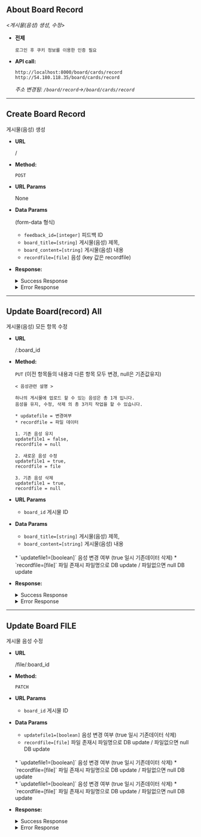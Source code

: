 ## About Board Record

  <_게시물(음성) 생성, 수정_>
  * **전제**
    ```
    로그인 후 쿠키 정보를 이용한 인증 필요
    ```

* **API call:**
    ```
    http://localhost:8000/board/cards/record
    http://54.180.118.35/board/cards/record
    ```
  *주소 변경됨: `/board/record`->`/board/cards/record`*

----

**Create Board Record**
----
게시물(음성) 생성

* **URL**

  /

* **Method:**

  `POST`
  
*  **URL Params**
 
   None

* **Data Params**

    (form-data 형식)
    * `feedback_id=[integer]` 피드백 ID
    * `board_title=[string]` 게시물(음성) 제목,
    * `board_content=[string]` 게시물(음성) 내용
    * `recordfile=[file]` 음성 (key 값은 recordfile)

* **Response:**
    <details>
    <summary>Success Response</summary>
    <div markdown="1">

    * **Code:** 201 
      **Content:** 사용자가 생성한 게시물<br/>

      * **Sample response JSON data:**
        ```json
        {
            "success": true,
            "data": {
                "confirm": false,
                "id": 17,
                "board_title": "ddd",
                "board_content": "ddddsfd",
                "board_category": 3,
                "fk_feedbackId": "1",
                "updatedAt": "2020-01-30T11:29:18.112Z",
                "createdAt": "2020-01-30T11:29:18.112Z"
            },
            "message": "게시글(음성) 생성 완료"
        }
        ```
    </div>
    </details>
    <details>
    <summary>Error Response</summary>
    <div markdown="1">

    * **Code:** 게시물 생성 오류 발생<br/>
        **Content:** 
        ```json
            {
                "success": false,
                "data": "",
                "message": "음성 게시글이 생성되지 않았습니다."
            }
        ```
    </div>
    </details>

----
**Update Board(record) All**
----
게시물(음성) 모든 항목 수정

* **URL**

  /:board_id

* **Method:**

  `PUT` (이전 항목들의 내용과 다른 항목 모두 변경, null은 기존값유지)
  
  ```
  < 음성관련 설명 >

  하나의 게시물에 업로드 할 수 있는 음성은 총 1개 입니다.
  음성을 유지, 수정, 삭제 의 총 3가지 작업을 할 수 있습니다.
  
  * updatefile = 변경여부
  * recordfile = 파일 데이터
  
  1. 기존 음성 유지
  updatefile1 = false,
  recordfile = null
  
  2. 새로운 음성 수정
  updatefile1 = true,
  recordfile = file

  3. 기존 음성 삭제
  updatefile1 = true,
  recordfile = null
  ```
  
*  **URL Params**

    * `board_id` 게시물 ID

* **Data Params**
    
    * `board_title=[string]` 게시물(음성) 제목,
    * `board_content=[string]` 게시물(음성) 내용
    <br/>
    * `updatefile1=[boolean]` 음성 변경 여부 (true 일시 기존데이터 삭제)
    * `recordfile=[file]` 파일 존재시 파일명으로 DB update / 파일없으면 null  DB update
    <br/>

* **Response:**
    <details>
    <summary>Success Response</summary>
    <div markdown="1">

    * **Code:** 200 
      **Content:** 사용자가 수정한 게시물<br/>

      * **Sample response JSON data:**
        ```json
        {
            "success": true,
            "data": {
                "id": 18,
                "board_category": 1,
                "board_title": "제2",
                "board_content": "내2",
                "board_file1": "record/1580384698347BTS JIMIN (지민) - Promise (약속) (Lyrics EngRomHan가사).mp3",
                "confirm": false,
                "createdAt": "2020-01-30T11:39:29.000Z",
                "updatedAt": "2020-01-30T11:44:58.000Z",
                "deletedAt": null,
                "fk_feedbackId": 1
            },
            "message": "게시글(음성) 전체 수정 성공"
        }
        ```
    </div>
    </details>
    <details>
    <summary>Error Response</summary>
    <div markdown="1">

    * **Code:** 500 게시물 수정 오류 발생<br/>
        **Content:** 
        ```json
            {
                "success": false,
                "data": "",
                "message": "INTERNAL SERVER ERROR"
            }
        ```
    </div>
    </details>


----
**Update Board FILE**
----
게시물 음성 수정

* **URL**

  /file/:board_id

* **Method:**

  `PATCH`
  
*  **URL Params**
 
    * `board_id` 게시물 ID

* **Data Params**
 
    * `updatefile1=[boolean]` 음성 변경 여부 (true 일시 기존데이터 삭제)
    * `recordfile=[file]` 파일 존재시 파일명으로 DB update / 파일없으면 null  DB update
    <br/>
    * `updatefile1=[boolean]` 음성 변경 여부 (true 일시 기존데이터 삭제)
    * `recordfile=[file]` 파일 존재시 파일명으로 DB update / 파일없으면 null  DB update
    <br/>
    * `updatefile1=[boolean]` 음성 변경 여부 (true 일시 기존데이터 삭제)
    * `recordfile=[file]` 파일 존재시 파일명으로 DB update / 파일없으면 null  DB update
    <br/>

* **Response:**
    <details>
    <summary>Success Response</summary>
    <div markdown="1">

    * **Code:** 200 
      **Content:** 사용자가 수정한 게시물<br/>

      * **Sample response JSON data:**
        ```json
        {
            "success": true,
            "data": {
                "id": 18,
                "board_category": 1,
                "board_title": "제2",
                "board_content": "내2",
                "board_file1": "record/1580384698347BTS JIMIN (지민) - Promise (약속) (Lyrics EngRomHan가사).mp3",
                "confirm": false,
                "createdAt": "2020-01-30T11:39:29.000Z",
                "updatedAt": "2020-01-30T11:44:58.000Z",
                "deletedAt": null,
                "fk_feedbackId": 1
            },
            "message": "게시글(음성) 일부 수정 성공"
        }
        ```
    </div>
    </details>
    <details>
    <summary>Error Response</summary>
    <div markdown="1">

    * **Code:** 500 게시물(음성) 수정 오류 발생<br/>
        **Content:** 
        ```json
            {
                "success": false,
                "data": "",
                "message": "INTERNAL SERVER ERROR"
            }
        ```
    </div>
    </details>
